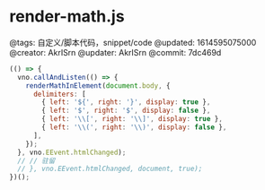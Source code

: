 # render-math.js

@tags: 自定义/脚本代码，snippet/code
@updated: 1614595075000
@creator: AkrISrn
@updater: AkrISrn
@commit: 7dc469d

```js
(() => {
  vno.callAndListen(() => {
    renderMathInElement(document.body, {
      delimiters: [
        { left: '${', right: '}', display: true },
        { left: '$', right: '$', display: false },
        { left: '\\[', right: '\\]', display: true },
        { left: '\\(', right: '\\)', display: false },
      ],
    });
  }, vno.EEvent.htmlChanged);
  // // 驻留
  // }, vno.EEvent.htmlChanged, document, true);
})();
```
